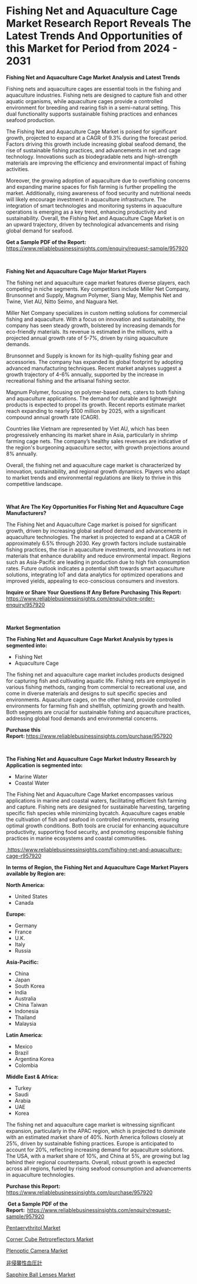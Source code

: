 <p><h1>Fishing Net and Aquaculture Cage Market Research Report Reveals The Latest Trends And Opportunities of this Market for Period from 2024 - 2031</h1></p><p><strong>Fishing Net and Aquaculture Cage Market Analysis and Latest Trends</strong></p>
<p><p>Fishing nets and aquaculture cages are essential tools in the fishing and aquaculture industries. Fishing nets are designed to capture fish and other aquatic organisms, while aquaculture cages provide a controlled environment for breeding and rearing fish in a semi-natural setting. This dual functionality supports sustainable fishing practices and enhances seafood production.</p><p>The Fishing Net and Aquaculture Cage Market is poised for significant growth, projected to expand at a CAGR of 9.3% during the forecast period. Factors driving this growth include increasing global seafood demand, the rise of sustainable fishing practices, and advancements in net and cage technology. Innovations such as biodegradable nets and high-strength materials are improving the efficiency and environmental impact of fishing activities.</p><p>Moreover, the growing adoption of aquaculture due to overfishing concerns and expanding marine spaces for fish farming is further propelling the market. Additionally, rising awareness of food security and nutritional needs will likely encourage investment in aquaculture infrastructure. The integration of smart technologies and monitoring systems in aquaculture operations is emerging as a key trend, enhancing productivity and sustainability. Overall, the Fishing Net and Aquaculture Cage Market is on an upward trajectory, driven by technological advancements and rising global demand for seafood.</p></p>
<p><strong>Get a Sample PDF of the Report:&nbsp;</strong> <a href="https://www.reliablebusinessinsights.com/enquiry/request-sample/957920">https://www.reliablebusinessinsights.com/enquiry/request-sample/957920</a></p>
<p>&nbsp;</p>
<p><strong>Fishing Net and Aquaculture Cage Major Market Players</strong></p>
<p><p>The fishing net and aquaculture cage market features diverse players, each competing in niche segments. Key competitors include Miller Net Company, Brunsonnet and Supply, Magnum Polymer, Siang May, Memphis Net and Twine, Viet AU, Nitto Seimo, and Naguara Net.</p><p>Miller Net Company specializes in custom netting solutions for commercial fishing and aquaculture. With a focus on innovation and sustainability, the company has seen steady growth, bolstered by increasing demands for eco-friendly materials. Its revenue is estimated in the millions, with a projected annual growth rate of 5-7%, driven by rising aquaculture demands.</p><p>Brunsonnet and Supply is known for its high-quality fishing gear and accessories. The company has expanded its global footprint by adopting advanced manufacturing techniques. Recent market analyses suggest a growth trajectory of 4-6% annually, supported by the increase in recreational fishing and the artisanal fishing sector. </p><p>Magnum Polymer, focusing on polymer-based nets, caters to both fishing and aquaculture applications. The demand for durable and lightweight products is expected to propel its growth. Recent reports estimate market reach expanding to nearly $100 million by 2025, with a significant compound annual growth rate (CAGR).</p><p>Countries like Vietnam are represented by Viet AU, which has been progressively enhancing its market share in Asia, particularly in shrimp farming cage nets. The company’s healthy sales revenues are indicative of the region's burgeoning aquaculture sector, with growth projections around 8% annually.</p><p>Overall, the fishing net and aquaculture cage market is characterized by innovation, sustainability, and regional growth dynamics. Players who adapt to market trends and environmental regulations are likely to thrive in this competitive landscape.</p></p>
<p>&nbsp;</p>
<p><strong>What Are The Key Opportunities For Fishing Net and Aquaculture Cage Manufacturers?</strong></p>
<p><p>The Fishing Net and Aquaculture Cage market is poised for significant growth, driven by increasing global seafood demand and advancements in aquaculture technologies. The market is projected to expand at a CAGR of approximately 6.5% through 2030. Key growth factors include sustainable fishing practices, the rise in aquaculture investments, and innovations in net materials that enhance durability and reduce environmental impact. Regions such as Asia-Pacific are leading in production due to high fish consumption rates. Future outlook indicates a potential shift towards smart aquaculture solutions, integrating IoT and data analytics for optimized operations and improved yields, appealing to eco-conscious consumers and investors.</p></p>
<p><strong>Inquire or Share Your Questions If Any Before Purchasing This Report:</strong> <a href="https://www.reliablebusinessinsights.com/enquiry/pre-order-enquiry/957920">https://www.reliablebusinessinsights.com/enquiry/pre-order-enquiry/957920</a></p>
<p>&nbsp;</p>
<p><strong>Market Segmentation</strong></p>
<p><strong>The Fishing Net and Aquaculture Cage Market Analysis by types is segmented into:</strong></p>
<p><ul><li>Fishing Net</li><li>Aquaculture Cage</li></ul></p>
<p><p>The fishing net and aquaculture cage market includes products designed for capturing fish and cultivating aquatic life. Fishing nets are employed in various fishing methods, ranging from commercial to recreational use, and come in diverse materials and designs to suit specific species and environments. Aquaculture cages, on the other hand, provide controlled environments for farming fish and shellfish, optimizing growth and health. Both segments are crucial for sustainable fishing and aquaculture practices, addressing global food demands and environmental concerns.</p></p>
<p><strong>Purchase this Report:&nbsp;</strong><a href="https://www.reliablebusinessinsights.com/purchase/957920">https://www.reliablebusinessinsights.com/purchase/957920</a></p>
<p>&nbsp;</p>
<p><strong>The Fishing Net and Aquaculture Cage Market Industry Research by Application is segmented into:</strong></p>
<p><ul><li>Marine Water</li><li>Coastal Water</li></ul></p>
<p><p>The Fishing Net and Aquaculture Cage Market encompasses various applications in marine and coastal waters, facilitating efficient fish farming and capture. Fishing nets are designed for sustainable harvesting, targeting specific fish species while minimizing bycatch. Aquaculture cages enable the cultivation of fish and seafood in controlled environments, ensuring optimal growth conditions. Both tools are crucial for enhancing aquaculture productivity, supporting food security, and promoting responsible fishing practices in marine ecosystems and coastal communities.</p></p>
<p><a href="https://www.reliablebusinessinsights.com/fishing-net-and-aquaculture-cage-r957920">&nbsp;https://www.reliablebusinessinsights.com/fishing-net-and-aquaculture-cage-r957920</a></p>
<p><strong>In terms of Region, the Fishing Net and Aquaculture Cage Market Players available by Region are:</strong></p>
<p>
    <p> <strong> North America: </strong>
        <ul>
            <li>United States</li>
            <li>Canada</li>
        </ul>
        </p> 
    <p> <strong> Europe: </strong>
        <ul>
            <li>Germany</li>
            <li>France</li>
            <li>U.K.</li>
            <li>Italy</li>
            <li>Russia</li>
        </ul>
        </p> 
    <p> <strong> Asia-Pacific: </strong>
        <ul>
            <li>China</li>
            <li>Japan</li>
            <li>South Korea</li>
            <li>India</li>
            <li>Australia</li>
            <li>China Taiwan</li>
            <li>Indonesia</li>
            <li>Thailand</li>
            <li>Malaysia</li>
        </ul>
        </p> 
    <p> <strong> Latin America: </strong>
        <ul>
            <li>Mexico</li>
            <li>Brazil</li>
            <li>Argentina Korea</li>
            <li>Colombia</li>
        </ul>
        </p> 
    <p> <strong> Middle East & Africa: </strong>
        <ul>
            <li>Turkey</li>
            <li>Saudi</li>
            <li>Arabia</li>
            <li>UAE</li>
            <li>Korea</li>
        </ul>
    </p>
    </p>
<p><p>The fishing net and aquaculture cage market is witnessing significant expansion, particularly in the APAC region, which is projected to dominate with an estimated market share of 40%. North America follows closely at 25%, driven by sustainable fishing practices. Europe is anticipated to account for 20%, reflecting increasing demand for aquaculture solutions. The USA, with a market share of 10%, and China at 5%, are growing but lag behind their regional counterparts. Overall, robust growth is expected across all regions, fueled by rising seafood consumption and advancements in aquaculture technologies.</p></p>
<p><strong>Purchase this Report: </strong><a href="https://www.reliablebusinessinsights.com/purchase/957920">https://www.reliablebusinessinsights.com/purchase/957920</a></p>
<p>&nbsp;<strong>Get a Sample PDF of the Report:&nbsp;&nbsp;</strong><a href="https://www.reliablebusinessinsights.com/enquiry/request-sample/957920">https://www.reliablebusinessinsights.com/enquiry/request-sample/957920</a></p>
<p><strong></strong></p>
<p><p><a href="https://www.linkedin.com/pulse/pentaerythritol-market-global-regional-analysis-2024-2031-sblrc?trackingId=fg5jkKwTQeCqCIcjWGM1mw%3D%3D">Pentaerythritol Market</a></p><p><a href="https://medium.com/@ayuzak9/the-corner-cube-retroreflectors-market-has-grown-significantly-as-a-result-of-several-important-7a4372a96502">Corner Cube Retroreflectors Market</a></p><p><a href="https://github.com/JamesCox407/Market-Research-Report-List-1/blob/main/plenoptic-camera-market.md">Plenoptic Camera Market</a></p><p><a href="https://medium.com/@ismaelblick2023/non-invasive-sphygmomanometer-market-%E3%81%AF-%E3%82%B3%E3%82%B9%E3%83%88%E7%AE%A1%E7%90%86%E3%81%A8%E5%8A%B9%E7%8E%87%E5%90%91%E4%B8%8A%E3%82%92%E5%84%AA%E5%85%88%E3%81%97%E3%81%BE%E3%81%99-%E3%81%95%E3%82%89%E3%81%AB-%E5%A0%B1%E5%91%8A%E6%9B%B8%E3%81%AF%E5%B8%82%E5%A0%B4%E3%81%AE%E9%9C%80%E8%A6%81%E9%9D%A2%E3%81%A8%E4%BE%9B%E7%B5%A6%E9%9D%A2%E3%81%AE%E4%B8%A1%E6%96%B9%E3%82%92%E3%82%AB%E3%83%90%E3%83%BC%E3%81%97%E3%81%A6%E3%81%84%E3%81%BE%E3%81%99-6a1d468e8d1b">非侵襲性血圧計</a></p><p><a href="https://medium.com/@ayuzak9/global-sapphire-ball-lenses-market-trends-analysis-and-future-growth-prospects-2024-2031-ca888d791a90">Sapphire Ball Lenses Market</a></p></p>